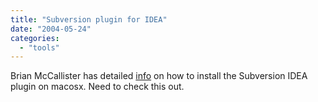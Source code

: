 ```yaml
---
title: "Subversion plugin for IDEA"
date: "2004-05-24"
categories: 
  - "tools"
---
```


Brian McCallister has detailed [info](http://kasparov.skife.org/blog/src/svn-install.html) on how to install the Subversion IDEA plugin on macosx. Need to check this out.

